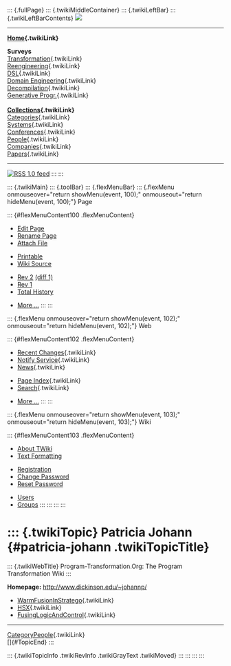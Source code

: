 ::: {.fullPage}
::: {.twikiMiddleContainer}
::: {.twikiLeftBar}
::: {.twikiLeftBarContents}
![](../pub/transformation.gif)

------------------------------------------------------------------------

**[Home](WebHome){.twikiLink}**

**Surveys**\
[Transformation](ProgramTransformation){.twikiLink}\
[Reengineering](ReengineeringWiki){.twikiLink}\
[DSL](DomainSpecificLanguages){.twikiLink}\
[Domain Engineering](DomainEngineering){.twikiLink}\
[Decompilation](DeCompilation){.twikiLink}\
[Generative Progr.](GenerativeProgrammingWiki){.twikiLink}\
\
**[Collections](CategoryCollection){.twikiLink}**\
[Categories](CategoryCategory){.twikiLink}\
[Systems](TransformationSystems){.twikiLink}\
[Conferences](TransformationConferences){.twikiLink}\
[People](TransformationPeople){.twikiLink}\
[Companies](TransformationCompanies){.twikiLink}\
[Papers](CategoryPaper){.twikiLink}

------------------------------------------------------------------------

[![](../pub/rss.gif "RSS 1.0 feed")](WebRss@skin=rss)
:::
:::

::: {.twikiMain}
::: {.toolBar}
::: {.flexMenuBar}
::: {.flexMenu onmouseover="return showMenu(event, 100);" onmouseout="return hideMenu(event, 100);"}
Page

::: {#flexMenuContent100 .flexMenuContent}
-   [Edit
    Page](http://www.program-transformation.org/edit/Transform/PatriciaJohann?t=1536825764)
-   [Rename
    Page](http://www.program-transformation.org/rename/Transform/PatriciaJohann)
-   [Attach
    File](http://www.program-transformation.org/attach/Transform/PatriciaJohann)

<!-- -->

-   [Printable](http://www.program-transformation.org/view/Transform/PatriciaJohann?skin=print.pattern)
-   [Wiki
    Source](http://www.program-transformation.org/view/Transform/PatriciaJohann?skin=text&raw=on&contenttype=text/plain)

<!-- -->

-   [Rev
    2](http://www.program-transformation.org/view/Transform/PatriciaJohann?rev=1.2)
    [(diff 1)](http://www.program-transformation.org/rdiff/Transform/PatriciaJohann?rev1=1.2&rev2=1.1)
-   [Rev
    1](http://www.program-transformation.org/view/Transform/PatriciaJohann?rev=1.1)
-   [Total
    History](http://www.program-transformation.org/rdiff/Transform/PatriciaJohann)

<!-- -->

-   [More
    \...](http://www.program-transformation.org/oops/Transform/PatriciaJohann?template=oopsmore&param1=1.2&param2=1.2)
:::
:::

::: {.flexMenu onmouseover="return showMenu(event, 102);" onmouseout="return hideMenu(event, 102);"}
Web

::: {#flexMenuContent102 .flexMenuContent}
-   [Recent Changes](WebChanges){.twikiLink}
-   [Notify Service](WebNotify){.twikiLink}
-   [News](WebNews){.twikiLink}

<!-- -->

-   [Page Index](WebIndex){.twikiLink}
-   [Search](WebSearch){.twikiLink}

<!-- -->

-   [More
    \...](http://www.program-transformation.org/oops/Transform/PatriciaJohann?template=oopsmore&param1=1.2&param2=1.2)
:::
:::

::: {.flexMenu onmouseover="return showMenu(event, 103);" onmouseout="return hideMenu(event, 103);"}
Wiki

::: {#flexMenuContent103 .flexMenuContent}
-   [About
    TWiki](http://www.program-transformation.org/view/TWiki/WebHome)
-   [Text
    Formatting](http://www.program-transformation.org/view/TWiki/TextFormattingRules)

<!-- -->

-   [Registration](http://www.program-transformation.org/view/TWiki/TWikiRegistration)
-   [Change
    Password](http://www.program-transformation.org/view/TWiki/ChangePassword)
-   [Reset
    Password](http://www.program-transformation.org/view/TWiki/ResetPassword)

<!-- -->

-   [Users](http://www.program-transformation.org/view/Main/TWikiUsers)
-   [Groups](http://www.program-transformation.org/view/Main/TWikiGroups)
:::
:::
:::
:::

::: {.twikiTopic}
Patricia Johann {#patricia-johann .twikiTopicTitle}
===============

::: {.twikiWebTitle}
Program-Transformation.Org: The Program Transformation Wiki
:::

**Homepage:** <http://www.dickinson.edu/~johannp/>

-   [WarmFusionInStratego](../Stratego/WarmFusionInStratego){.twikiLink}
-   [HSX](../Stratego/HSX){.twikiLink}
-   [FusingLogicAndControl](../Stratego/FusingLogicAndControl){.twikiLink}

------------------------------------------------------------------------

[CategoryPeople](CategoryPeople){.twikiLink}\
[]{#TopicEnd}
:::

::: {.twikiTopicInfo .twikiRevInfo .twikiGrayText .twikiMoved}
:::
:::
:::
:::

